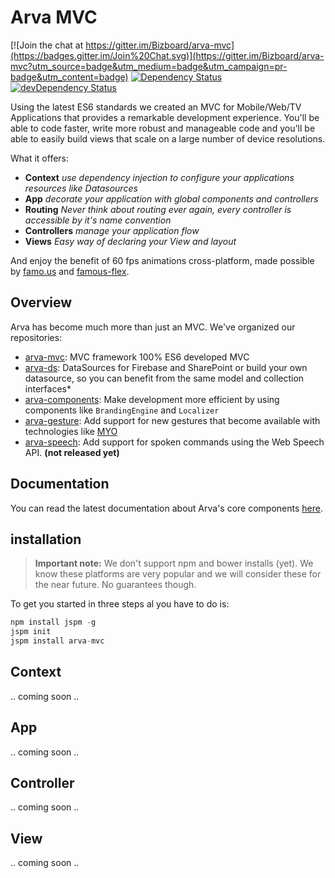 # Arva MVC
[![Join the chat at https://gitter.im/Bizboard/arva-mvc](https://badges.gitter.im/Join%20Chat.svg)](https://gitter.im/Bizboard/arva-mvc?utm_source=badge&utm_medium=badge&utm_campaign=pr-badge&utm_content=badge) [![Dependency Status](https://david-dm.org/Bizboard/arva-mvc.svg)](https://david-dm.org/Bizboard/arva-mvc) [![devDependency Status](https://david-dm.org/Bizboard/arva-mvc/dev-status.svg)](https://david-dm.org/Bizboard/arva-mvc#info=devDependencies)

Using the latest ES6 standards we created an MVC for Mobile/Web/TV Applications that provides a remarkable development experience. You'll be able to code faster, 
write more robust and manageable code and you'll be able to easily build views that scale on a large number of device resolutions.


What it offers:

* **Context** *use dependency injection to configure your applications resources like Datasources*
* **App** *decorate your application with global components and controllers*
* **Routing** *Never think about routing ever again, every controller is accessible by it's name convention*
* **Controllers** *manage your application flow*
* **Views** *Easy way of declaring your View and layout*

And enjoy the benefit of 60 fps animations cross-platform, made possible by [famo.us](http://github.com/famous) and [famous-flex](http://github.com/Ijzerenhein/famous-flex).


## Overview

Arva has become much more than just an MVC. We've organized our repositories:

* [arva-mvc](//github.com/Bizboard/arva-mvc): MVC framework 100% ES6 developed MVC
* [arva-ds](//github.com/Bizboard/arva-ds): DataSources for Firebase and SharePoint or build your own datasource, so you can benefit from the same model and collection interfaces*
* [arva-components](//github.com/Bizboard/arva-components): Make development more efficient by using components like `BrandingEngine` and `Localizer`
* [arva-gesture](//github.com/Bizboard/arva-gesture): Add support for new gestures that become available with technologies like [MYO](//myo.com)
* [arva-speech](//github.com/Bizboard/arva-speech): Add support for spoken commands using the Web Speech API. **(not released yet)**

## Documentation
You can read the latest documentation about Arva's core components [here](https://cdn.rawgit.com/Bizboard/arva-mvc/develop/docs/README.md.html).

## installation

> **Important note:** We don't support npm and bower installs (yet). We know these platforms are very popular and we will consider these for the near future. No guarantees though.

To get you started in three steps al you have to do is:

```javascript
npm install jspm -g  
jspm init
jspm install arva-mvc
```


## Context
.. coming soon ..


## App
.. coming soon ..


## Controller
.. coming soon ..


## View
.. coming soon ..
